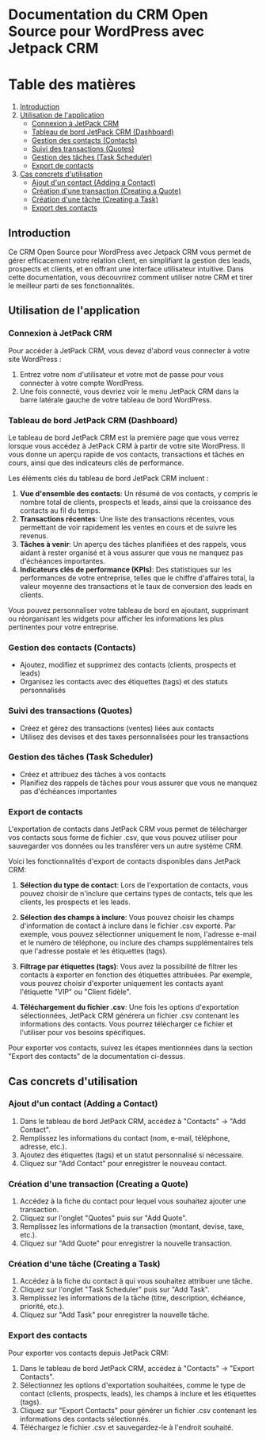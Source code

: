 # Documentation du CRM Open Source pour WordPress avec Jetpack CRM

# Table des matières

1. [Introduction](#introduction)
2. [Utilisation de l'application](#utilisation-de-lapplication)
   - [Connexion à JetPack CRM](#connexion-à-jetpack-crm)
   - [Tableau de bord JetPack CRM (Dashboard)](#tableau-de-bord-jetpack-crm-dashboard)
   - [Gestion des contacts (Contacts)](#gestion-des-contacts-contacts)
   - [Suivi des transactions (Quotes)](#suivi-des-transactions-quotes)
   - [Gestion des tâches (Task Scheduler)](#gestion-des-tâches-task-scheduler)
   - [Export de contacts](#export-de-contacts)
3. [Cas concrets d'utilisation](#cas-concrets-dutilisation)
   - [Ajout d'un contact (Adding a Contact)](#ajout-dun-contact-adding-a-contact)
   - [Création d'une transaction (Creating a Quote)](#création-dune-transaction-creating-a-quote)
   - [Création d'une tâche (Creating a Task)](#création-dune-tâche-creating-a-task)
   - [Export des contacts](#export-des-contacts-1)

## Introduction

Ce CRM Open Source pour WordPress avec Jetpack CRM vous permet de gérer efficacement votre relation client, en simplifiant la gestion des leads, prospects et clients, et en offrant une interface utilisateur intuitive. Dans cette documentation, vous découvrirez comment utiliser notre CRM et tirer le meilleur parti de ses fonctionnalités.

## Utilisation de l'application

### Connexion à JetPack CRM

Pour accéder à JetPack CRM, vous devez d'abord vous connecter à votre site WordPress :

1. Entrez votre nom d'utilisateur et votre mot de passe pour vous connecter à votre compte WordPress.
2. Une fois connecté, vous devriez voir le menu JetPack CRM dans la barre latérale gauche de votre tableau de bord WordPress.

### Tableau de bord JetPack CRM (Dashboard)

Le tableau de bord JetPack CRM est la première page que vous verrez lorsque vous accédez à JetPack CRM à partir de votre site WordPress. Il vous donne un aperçu rapide de vos contacts, transactions et tâches en cours, ainsi que des indicateurs clés de performance.

Les éléments clés du tableau de bord JetPack CRM incluent :

1. **Vue d'ensemble des contacts**: Un résumé de vos contacts, y compris le nombre total de clients, prospects et leads, ainsi que la croissance des contacts au fil du temps.
2. **Transactions récentes**: Une liste des transactions récentes, vous permettant de voir rapidement les ventes en cours et de suivre les revenus.
3. **Tâches à venir**: Un aperçu des tâches planifiées et des rappels, vous aidant à rester organisé et à vous assurer que vous ne manquez pas d'échéances importantes.
4. **Indicateurs clés de performance (KPIs)**: Des statistiques sur les performances de votre entreprise, telles que le chiffre d'affaires total, la valeur moyenne des transactions et le taux de conversion des leads en clients.

Vous pouvez personnaliser votre tableau de bord en ajoutant, supprimant ou réorganisant les widgets pour afficher les informations les plus pertinentes pour votre entreprise.

### Gestion des contacts (Contacts)

- Ajoutez, modifiez et supprimez des contacts (clients, prospects et leads)
- Organisez les contacts avec des étiquettes (tags) et des statuts personnalisés

### Suivi des transactions (Quotes)

- Créez et gérez des transactions (ventes) liées aux contacts
- Utilisez des devises et des taxes personnalisées pour les transactions

### Gestion des tâches (Task Scheduler)

- Créez et attribuez des tâches à vos contacts
- Planifiez des rappels de tâches pour vous assurer que vous ne manquez pas d'échéances importantes

### Export de contacts

L'exportation de contacts dans JetPack CRM vous permet de télécharger vos contacts sous forme de fichier .csv, que vous pouvez utiliser pour sauvegarder vos données ou les transférer vers un autre système CRM.

Voici les fonctionnalités d'export de contacts disponibles dans JetPack CRM:

1. **Sélection du type de contact**: Lors de l'exportation de contacts, vous pouvez choisir de n'inclure que certains types de contacts, tels que les clients, les prospects et les leads.

2. **Sélection des champs à inclure**: Vous pouvez choisir les champs d'information de contact à inclure dans le fichier .csv exporté. Par exemple, vous pouvez sélectionner uniquement le nom, l'adresse e-mail et le numéro de téléphone, ou inclure des champs supplémentaires tels que l'adresse postale et les étiquettes (tags).

3. **Filtrage par étiquettes (tags)**: Vous avez la possibilité de filtrer les contacts à exporter en fonction des étiquettes attribuées. Par exemple, vous pouvez choisir d'exporter uniquement les contacts ayant l'étiquette "VIP" ou "Client fidèle".

4. **Téléchargement du fichier .csv**: Une fois les options d'exportation sélectionnées, JetPack CRM générera un fichier .csv contenant les informations des contacts. Vous pourrez télécharger ce fichier et l'utiliser pour vos besoins spécifiques.

Pour exporter vos contacts, suivez les étapes mentionnées dans la section "Export des contacts" de la documentation ci-dessus.

## Cas concrets d'utilisation

### Ajout d'un contact (Adding a Contact)

1. Dans le tableau de bord JetPack CRM, accédez à "Contacts" -> "Add Contact".
2. Remplissez les informations du contact (nom, e-mail, téléphone, adresse, etc.).
3. Ajoutez des étiquettes (tags) et un statut personnalisé si nécessaire.
4. Cliquez sur "Add Contact" pour enregistrer le nouveau contact.

### Création d'une transaction (Creating a Quote)

1. Accédez à la fiche du contact pour lequel vous souhaitez ajouter une transaction.
2. Cliquez sur l'onglet "Quotes" puis sur "Add Quote".
3. Remplissez les informations de la transaction (montant, devise, taxe, etc.).
4. Cliquez sur "Add Quote" pour enregistrer la nouvelle transaction.

### Création d'une tâche (Creating a Task)

1. Accédez à la fiche du contact à qui vous souhaitez attribuer une tâche.
2. Cliquez sur l'onglet "Task Scheduler" puis sur "Add Task".
3. Remplissez les informations de la tâche (titre, description, échéance, priorité, etc.).
4. Cliquez sur "Add Task" pour enregistrer la nouvelle tâche.

### Export des contacts

Pour exporter vos contacts depuis JetPack CRM:

1. Dans le tableau de bord JetPack CRM, accédez à "Contacts" -> "Export Contacts".
2. Sélectionnez les options d'exportation souhaitées, comme le type de contact (clients, prospects, leads), les champs à inclure et les étiquettes (tags).
3. Cliquez sur "Export Contacts" pour générer un fichier .csv contenant les informations des contacts sélectionnés.
4. Téléchargez le fichier .csv et sauvegardez-le à l'endroit souhaité.
